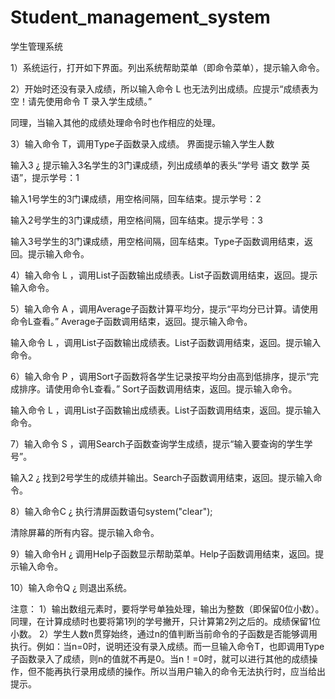 # Student_management_system
学生管理系统

1）系统运行，打开如下界面。列出系统帮助菜单（即命令菜单），提示输入命令。
 
2）开始时还没有录入成绩，所以输入命令 L 也无法列出成绩。应提示“成绩表为空！请先使用命令 T 录入学生成绩。”
 
同理，当输入其他的成绩处理命令时也作相应的处理。
 
3）输入命令 T，调用Type子函数录入成绩。
界面提示输入学生人数
 
输入3 ¿ 提示输入3名学生的3门课成绩，列出成绩单的表头“学号 语文 数学 英语”，提示学号：1
 
输入1号学生的3门课成绩，用空格间隔，回车结束。提示学号：2
 
输入2号学生的3门课成绩，用空格间隔，回车结束。提示学号：3
 
输入3号学生的3门课成绩，用空格间隔，回车结束。Type子函数调用结束，返回。提示输入命令。
 
4）输入命令 L ，调用List子函数输出成绩表。List子函数调用结束，返回。提示输入命令。
 
5）输入命令 A ，调用Average子函数计算平均分，提示“平均分已计算。请使用命令L查看。” Average子函数调用结束，返回。提示输入命令。
 
输入命令 L ，调用List子函数输出成绩表。List子函数调用结束，返回。提示输入命令。
 
6）输入命令 P ，调用Sort子函数将各学生记录按平均分由高到低排序，提示“完成排序。请使用命令L查看。” Sort子函数调用结束，返回。提示输入命令。
 
输入命令 L ，调用List子函数输出成绩表。List子函数调用结束，返回。提示输入命令。
 
7）输入命令 S ，调用Search子函数查询学生成绩，提示“输入要查询的学生学号”。
 
输入2 ¿ 找到2号学生的成绩并输出。Search子函数调用结束，返回。提示输入命令。
 
8）输入命令C ¿ 执行清屏函数语句system("clear");
 
清除屏幕的所有内容。提示输入命令。
 
9）输入命令H ¿ 调用Help子函数显示帮助菜单。Help子函数调用结束，返回。提示输入命令。
 
10）输入命令Q ¿ 则退出系统。
 
注意：
1）输出数组元素时，要将学号单独处理，输出为整数（即保留0位小数）。同理，在计算成绩时也要将第1列的学号撇开，只计算第2列之后的。成绩保留1位小数。
2）学生人数n贯穿始终，通过n的值判断当前命令的子函数是否能够调用执行。例如：当n=0时，说明还没有录入成绩。而一旦输入命令T，也即调用Type子函数录入了成绩，则n的值就不再是0。当n！=0时，就可以进行其他的成绩操作，但不能再执行录用成绩的操作。所以当用户输入的命令无法执行时，应当给出提示。
